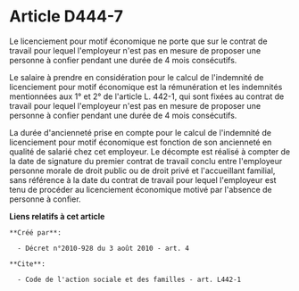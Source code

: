 # Article D444-7

Le licenciement pour motif économique ne porte que sur le contrat de travail pour lequel l'employeur n'est pas en mesure de
proposer une personne à confier pendant une durée de 4 mois consécutifs. 

Le salaire à prendre en considération pour le calcul de l'indemnité de licenciement pour motif économique est la rémunération
et les indemnités mentionnées aux 1° et 2° de l'article L. 442-1, qui sont fixées au contrat de travail pour lequel
l'employeur n'est pas en mesure de proposer une personne à confier pendant une durée de 4 mois consécutifs. 

La durée d'ancienneté prise en compte pour le calcul de l'indemnité de licenciement pour motif économique est fonction de son
ancienneté en qualité de salarié chez cet employeur. Le décompte est réalisé à compter de la date de signature du premier
contrat de travail conclu entre l'employeur personne morale de droit public ou de droit privé et l'accueillant familial, sans
référence à la date du contrat de travail pour lequel l'employeur est tenu de procéder au licenciement économique motivé par
l'absence de personne à confier.

**Liens relatifs à cet article**

	**Créé par**:

	  - Décret n°2010-928 du 3 août 2010 - art. 4

	**Cite**:

	  - Code de l'action sociale et des familles - art. L442-1

